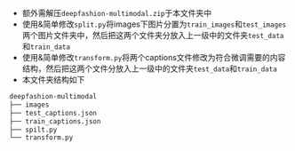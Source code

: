 - 额外需解压`deepfashion-multimodal.zip`于本文件夹中
- 使用&简单修改`split.py`将images下图片分置为`train_images`和`test_images`两个图片文件夹中，然后把这两个文件夹分放入上一级中的文件夹`test_data`和`train_data`
- 使用&简单修改`transform.py`将两个captions文件修改为符合微调需要的内容结构，然后把这两个文件分放入上一级中的文件夹`test_data`和`train_data`
- 本文件夹结构如下
```bash
deepfashion-multimodal
├── images
├── test_captions.json
├── train_captions.json
├── spilt.py
└── transform.py
```




